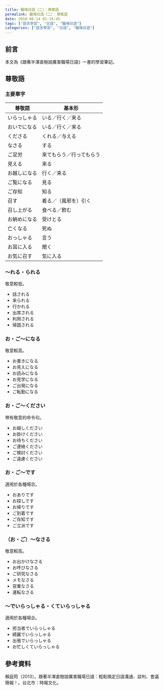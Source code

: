 ```yaml
---
title: 職場日語（二）：尊敬語
permalink: 職場日語（二）：尊敬語
date: 2018-06-14 01:16:45
tags: ["語言學習", "日語", "職場日語"]
categories: ["語言學習", "日語", "職場日語"]
---
```


## 前言
本文為《跟著半澤直樹說厲害職場日語》一書的學習筆記。

## 尊敬語
### 主要單字
尊敬語 | 基本形
--- | ---
いらっしゃる | いる／行く／来る
おいでになる | いる／行く／来る
くださる | くれる／与える
なさる | する
ご足労 | 来てもらう／行ってもらう
見える | 来る
お越しになる | 行く／来る
ご覧になる | 見る
ご存知 | 知る
召す | 着る／（風邪を）引く
召し上がる | 食べる／飲む
お納めになる | 受けとる
亡くなる | 死ぬ
おっしゃる | 言う
お耳に入る | 聞く
お気に召す | 気に入る

### ～れる・られる
敬意較低。
- 話される
- 来られる
- 行かれる
- 出席される
- 利用される
- 帰国される

### お・ご～になる
敬意較高。
- お書きになる
- お見えになる
- お読みになる
- お見学になる
- ご出発になる
- ご転勤になる

### お・ご～ください
帶有敬意的命令句。
- お越しください
- お掛けください
- お待ちください
- ご連絡ください
- ご検討ください
- ご遠慮ください

### お・ご～です
適用於各種場合。
- おありです
- お探しです
- お帰りです
- ご到着です
- ご存知です
- ご立派です

### （お・ご）～なさる
敬意較高。
- お出かけなさる
- お呼びなさる
- ご研究なさる
- メモなさる
- 営業なさる
- 運転なさる

### ～でいらっしゃる・くていらっしゃる
適用於各種場合。
- 担当者でいらっしゃる
- 綺麗でいらっしゃる
- 出張でいらっしゃる
- お忙しくていらっしゃる

## 參考資料
賴庭筠（2013）。跟著半澤直樹說厲害職場日語：輕鬆搞定日語溝通、談判、會議簡報！。台北市：時報文化。